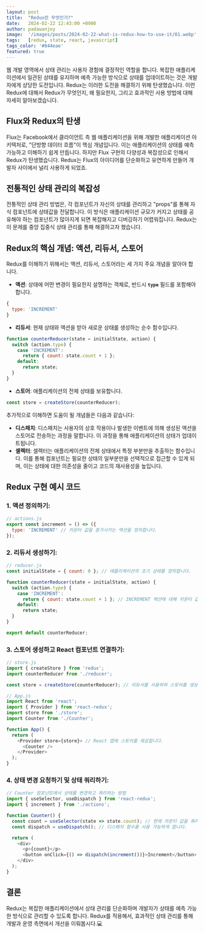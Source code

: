 ```yaml
---
layout: post
title:  "Redux란 무엇인가?"
date:   2024-02-22 12:43:00 +0900
author: padawanjoy
image:  '/images/posts/2024-02-22-what-is-redux-how-to-use-it/01.webp'
tags:   [redux, state, react, javascript]
tags_color: '#844eae'
featured: true
---
```

웹 개발 영역에서 상태 관리는 사용자 경험에 결정적인 역할을 합니다. 복잡한 애플리케이션에서 일관된 상태를 유지하며 예측 가능한 방식으로 상태를 업데이트하는 것은 개발자에게 상당한 도전입니다. Redux는 이러한 도전을 해결하기 위해 탄생했습니다. 이런 Redux에 대해서 Redux가 무엇인지, 왜 필요한지, 그리고 효과적인 사용 방법에 대해 자세히 알아보겠습니다.

## Flux와 Redux의 탄생

Flux는 Facebook에서 클라이언트 측 웹 애플리케이션을 위해 개발한 애플리케이션 아키텍처로, "단방향 데이터 흐름"이 핵심 개념입니다. 이는 애플리케이션의 상태를 예측 가능하고 이해하기 쉽게 만듭니다. 하지만 Flux 구현의 다양성과 복잡성으로 인해서 Redux가 탄생했습니다. Redux는 Flux의 아이디어를 단순화하고 유연하게 만들어 개발자 사이에서 널리 사용하게 되었죠.

## 전통적인 상태 관리의 복잡성

전통적인 상태 관리 방법은, 각 컴포넌트가 자신의 상태를 관리하고 "props"를 통해 자식 컴포넌트에 상태값을 전달합니다. 이 방식은 애플리케이션 규모가 커지고 상태를 공유해야 하는 컴포넌트가 많아지게 되면 복잡해지고 디버깅하기 어렵워집니다. Redux는 이 문제를 중앙 집중식 상태 관리를 통해 해결하고자 했습니다.

## Redux의 핵심 개념: 액션, 리듀서, 스토어

Redux를 이해하기 위해서는 액션, 리듀서, 스토어라는 세 가지 주요 개념을 알아야 합니다.

- **액션**: 상태에 어떤 변경이 필요한지 설명하는 객체로, 반드시 **`type`** 필드를 포함해야 합니다.

```javascript
{
  type: 'INCREMENT'
}
```

- **리듀서**: 현재 상태와 액션을 받아 새로운 상태를 생성하는 순수 함수입니다.

```javascript
function counterReducer(state = initialState, action) {
  switch (action.type) {
    case 'INCREMENT':
      return { count: state.count + 1 };
    default:
      return state;
  }
}
```

- **스토어**: 애플리케이션의 전체 상태를 보유합니다.

```javascript
const store = createStore(counterReducer);
```

추가적으로 이해하면 도움이 될 개념들은 다음과 같습니다:

- **디스패치**: 디스패치는 사용자의 상호 작용이나 발생한 이벤트에 의해 생성된 액션을 스토어로 전송하는 과정을 말합니다. 이 과정을 통해 애플리케이션의 상태가 업데이트됩니다.
- **셀렉터**: 셀렉터는 애플리케이션의 전체 상태에서 특정 부분만을 추출하는 함수입니다. 이를 통해 컴포넌트는 필요한 상태의 일부분만을 선택적으로 접근할 수 있게 되며, 이는 상태에 대한 의존성을 줄이고 코드의 재사용성을 높입니다.

## Redux 구현 예시 코드

### 1. 액션 정의하기:

```javascript
// actions.js
export const increment = () => ({
  type: 'INCREMENT' // 카운터 값을 증가시키는 액션을 정의합니다.
});
```

### 2. 리듀서 생성하기:

```javascript
// reducer.js
const initialState = { count: 0 }; // 애플리케이션의 초기 상태를 정의합니다.

function counterReducer(state = initialState, action) {
  switch (action.type) {
    case 'INCREMENT':
      return { count: state.count + 1 }; // INCREMENT 액션에 대해 카운터 값을 증가시킵니다.
    default:
      return state;
  }
}

export default counterReducer;
```

### 3. 스토어 생성하고 React 컴포넌트 연결하기:

```javascript
// store.js
import { createStore } from 'redux';
import counterReducer from './reducer';

const store = createStore(counterReducer); // 리듀서를 사용하여 스토어를 생성합니다.
```

```javascript
// App.js
import React from 'react';
import { Provider } from 'react-redux';
import store from './store';
import Counter from './Counter';

function App() {
  return (
    <Provider store={store}> // React 앱에 스토어를 제공합니다.
      <Counter />
    </Provider>
  );
}
```

### 4. 상태 변경 요청하기 및 상태 쿼리하기:

```javascript
// Counter 컴포넌트에서 상태를 변경하고 쿼리하는 방법
import { useSelector, useDispatch } from 'react-redux';
import { increment } from './actions';

function Counter() {
  const count = useSelector(state => state.count); // 현재 카운터 값을 쿼리합니다.
  const dispatch = useDispatch(); // 디스패치 함수를 사용 가능하게 합니다.

  return (
    <div>
      <p>{count}</p>
      <button onClick={() => dispatch(increment())}>Increment</button> // 버튼이 클릭될 때 INCREMENT 액션을 디스패치합니다.
    </div>
  );
}
```

## 결론

Redux는 복잡한 애플리케이션에서 상태 관리를 단순화하며 개발자가 상태를 예측 가능한 방식으로 관리할 수 있도록 합니다. Redux를 적용해서, 효과적인 상태 관리를 통해 개발과 운영 측면에서 개선을 이뤄봅시다.💻